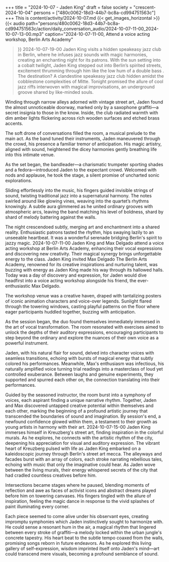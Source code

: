+++
title = "2024-10-07 - Jaden King"
draft = false
society = "crescent-2024-10-04"
persons = ["480c0062-18d3-44b7-bc8a-cd994751563c"]
+++
This is content/activity/2024-10-07.md
{{< get_images_horizontal >}}
{{< audio
    path="persons/480c0062-18d3-44b7-bc8a-cd994751563c/action/daily_conversation_audio/2024-10-07-11-00_2024-10-07-13-00.mp3" 
    caption="2024-10-07-11-00, Attend a voice acting workshop, Berlin Arts Academy"
>}}
2024-10-07-19-00
Jaden King visits a hidden speakeasy jazz club in Berlin, where he infuses jazz sounds with magic harmonies, creating an enchanting night for its patrons.
With the sun setting into a cobalt twilight, Jaden King stepped out into Berlin’s spirited streets, excitement thrumming through him like the low hum of a double bass
. The destination? A clandestine speakeasy jazz club hidden amidst the cobblestone complexities of Mitte. Tonight promised the allure of cool jazz riffs interwoven with magical improvisations, an underground groove shared by like-minded souls.

Winding through narrow alleys adorned with vintage street art, Jaden found the almost unnoticeable doorway, marked only by a saxophone graffiti—a secret insignia to those in the know. Inside, the club radiated warmth with dim amber lights flickering across rich wooden surfaces and etched brass accents.

The soft drone of conversations filled the room, a musical prelude to the main act. As the band tuned their instruments, Jaden maneuvered through the crowd, his presence a familiar tremor of anticipation. His magic artistry, aligned with sound, heightened the dicey harmonies gently breathing life into this intimate venue.

As the set began, the bandleader—a charismatic trumpeter sporting shades and a fedora—introduced Jaden to the expectant crowd. Welcomed with nods and applause, he took the stage, a silent promise of uncharted sonic explorations.

Sliding effortlessly into the music, his fingers guided invisible strings of sound, twisting traditional jazz into a supernatural harmony. The notes swirled around like glowing vines, weaving into the quartet’s rhythms knowingly. A subtle aura glimmered as he united ordinary grooves with atmospheric arcs, leaving the band matching his level of boldness, shard by shard of melody battering against the walls.

The night crescendoed subtly, merging art and enchantment into a shared reality. Enthusiastic patrons tasted the rhythm, hips swaying lazily to an unseeable heartbeat. It was a wonderful serenade bridging Berlin's spirit to jazzy magic.
2024-10-07-11-00
Jaden King and Max Delgado attend a voice acting workshop at Berlin Arts Academy, enhancing their vocal expressions and discovering new creativity. Their magical synergy brings unforgettable energy to the class.
Jaden King invited Max Delgado
The Berlin Arts Academy, renowned for its creative inspirations and nurturing talent, was buzzing with energy as Jaden King made his way through its hallowed halls. Today was a day of discovery and expression, for Jaden would dive headfirst into a voice acting workshop alongside his friend, the ever-enthusiastic Max Delgado.

The workshop venue was a creative haven, draped with tantalizing posters of iconic animation characters and voice-over legends. Sunlight flared through the towering windows, casting playful patterns on the floor where eager participants huddled together, buzzing with anticipation.

As the session began, the duo found themselves immediately immersed in the art of vocal transformation. The room resonated with exercises aimed to unlock the depths of their auditory expressions, encouraging participants to step beyond the ordinary and explore the nuances of their own voice as a powerful instrument.

Jaden, with his natural flair for sound, delved into character voices with seamless transitions, echoing with bursts of magical energy that subtly colored his performances. Meanwhile, Max's enthusiasm was infectious, his naturally amplified voice turning trial readings into a masterclass of loud yet controlled exuberance. Between laughs and genuine experiments, they supported and spurred each other on, the connection translating into their performances.

Guided by the seasoned instructor, the room burst into a symphony of voices, each aspirant finding a unique narrative rhythm. Together, Jaden and Max discovered untapped creative potential within themselves and each other, marking the beginning of a profound artistic journey that transcended the boundaries of sound and imagination. By session's end, a newfound confidence glowed within them, a testament to their growth as young artists in harmony with their art.
2024-10-07-15-00
Jaden King immerses himself in Kreuzberg's street art, finding inspiration in the colorful murals. As he explores, he connects with the artistic rhythm of the city, deepening his appreciation for visual and auditory expression.
The vibrant heart of Kreuzberg pulsed with life as Jaden King embarked on a kaleidoscopic journey through Berlin's street art mecca. The alleyways and facades burst with an array of colors, each stroke narrating rebellious tales, echoing with music that only the imaginative could hear. As Jaden wove between the living murals, their energy whispered secrets of the city that had cradled countless creatives before him.

Intersections became stages where he paused, blending moments of reflection and awe as faces of activist icons and abstract dreams played before him on towering canvases. His fingers tingled with the allure of inspiration, feeling the magic dance in response to the vivid splashes of paint illuminating every corner.

Each piece seemed to come alive under his observant eyes, creating impromptu symphonies which Jaden instinctively sought to harmonize with. He could sense a resonant hum in the air, a magical rhythm that lingered between every stroke of graffiti—a melody locked within the urban jungle's concrete tapestry. His heart beat to the subtle tempo coaxed from the walls, promising songs reborn in future endeavors. As he explored this living gallery of self-expression, wisdom imprinted itself onto Jaden's mind—art could transcend mere visuals, becoming a profound semblance of sound.
